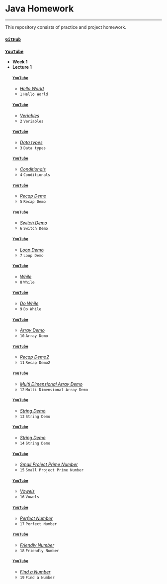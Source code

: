 # Java Homework
---
This repository consists of practice and project homework.

### [`GitHub`](https://github.com/huseyinidin/KodlamaioHomeWork)
### [`YouTube`](https://www.youtube.com/watch?v=a8Fe2qbnYDM&list=PLqG356ExoxZUGwbqoJEKSMnaxVJe4Uvf8&index=3)
 - **Week 1**
 - **Lecture 1**
	#### [`YouTube`](https://www.youtube.com/watch?v=dtP6yK50xIs&list=PLqG356ExoxZUGwbqoJEKSMnaxVJe4Uvf8&index=6)
	 - [*Hello World*](https://github.com/huseyinidin/KodlamaioHomeWork/tree/main/week1/helloWorld/src/helloWorld)
	 - `1` `Hello World`
	#### [`YouTube`](https://www.youtube.com/watch?v=LZqATw5PK2o&list=PLqG356ExoxZUGwbqoJEKSMnaxVJe4Uvf8&index=7)
	 - [*Veriables*](https://github.com/huseyinidin/KodlamaioHomeWork/tree/main/week1/veriables/src/veriables)
 	 - `2` `Veriables` 
	#### [`YouTube`](https://www.youtube.com/watch?v=McySkAILr6s&list=PLqG356ExoxZUGwbqoJEKSMnaxVJe4Uvf8&index=8)
	 - [*Data types*](https://github.com/huseyinidin/KodlamaioHomeWork/tree/main/week1/datatypes/src/datatypes)
	 - `3` `Data types`
	#### [`YouTube`](https://www.youtube.com/watch?v=jqRfNzwCsF8&list=PLqG356ExoxZUGwbqoJEKSMnaxVJe4Uvf8&index=9)
	 - [*Conditionals*](https://github.com/huseyinidin/KodlamaioHomeWork/tree/main/week1/conditionals/src/conditionals)
	  - `4` `Conditionals` 
	#### [`YouTube`](https://www.youtube.com/watch?v=Un3eBVe8lFY&list=PLqG356ExoxZUGwbqoJEKSMnaxVJe4Uvf8&index=10)
	 - [*Recap Demo*](https://github.com/huseyinidin/KodlamaioHomeWork/tree/main/week1/reCapDemo1/src/reCapDemo1)
	 - `5` `Recap Demo` 
	#### [`YouTube`](https://www.youtube.com/watch?v=eoWiaZ2lFgw&list=PLqG356ExoxZUGwbqoJEKSMnaxVJe4Uvf8&index=11)
	 - [*Switch Demo*](https://github.com/huseyinidin/KodlamaioHomeWork/tree/main/week1/switchDemo/src/switchDemo)
	 - `6` `Switch Demo` 
	#### [`YouTube`](https://www.youtube.com/watch?v=oXnUG0e8fVk&list=PLqG356ExoxZUGwbqoJEKSMnaxVJe4Uvf8&index=12)
	 - [*Loop Demo*](https://github.com/huseyinidin/KodlamaioHomeWork/tree/main/week1/loopDemo/src/loopDemo)
	 - `7` `Loop Demo` 
	#### [`YouTube`](https://www.youtube.com/watch?v=_2jRJPFaVN0&list=PLqG356ExoxZUGwbqoJEKSMnaxVJe4Uvf8&index=13)
	 - [*While*](https://github.com/huseyinidin/KodlamaioHomeWork/tree/main/week1/loopDemo/src/loopDemo)
	  - `8` `While` 
	#### [`YouTube`](https://www.youtube.com/watch?v=mtjAXipAo20&list=PLqG356ExoxZUGwbqoJEKSMnaxVJe4Uvf8&index=14)
	 - [*Do While*](https://github.com/huseyinidin/KodlamaioHomeWork/tree/main/week1/loopDemo/src/loopDemo)
	 - `9` `Do While`
	#### [`YouTube`](https://www.youtube.com/watch?v=AvtshUX9gHE&list=PLqG356ExoxZUGwbqoJEKSMnaxVJe4Uvf8&index=15)
	 - [*Array Demo*](https://github.com/huseyinidin/KodlamaioHomeWork/tree/main/week1/arraysDemo/src/arraysDemo)
	  - `10` `Array Demo` 
	#### [`YouTube`](https://www.youtube.com/watch?v=83_X17EZ4XI&list=PLqG356ExoxZUGwbqoJEKSMnaxVJe4Uvf8&index=16)
	 - [*Recap Demo2*](https://github.com/huseyinidin/KodlamaioHomeWork/tree/main/week1/reCapDemo2/src/reCapDemo2)
	 - `11` `Recap Demo2` 
	#### [`YouTube`](https://github.com/huseyinidin/KodlamaioHomeWork/tree/main/week1/multiDimensionalArrayDemo/src/multiDimensionalArrayDemo)
	 - [*Multi Dimensional Array Demo*](https://github.com/huseyinidin/KodlamaioHomeWork/tree/main/week1/switchDemo/src/switchDemo)
	 - `12` `Multi Dimensional Array Demo` 
	#### [`YouTube`](https://www.youtube.com/watch?v=_H8PoxHQibE&list=PLqG356ExoxZUGwbqoJEKSMnaxVJe4Uvf8&index=18)
	 - [*String Demo*](https://github.com/huseyinidin/KodlamaioHomeWork/tree/main/week1/stringDemo/src/stringDemo)
	 - `13` `String Demo` 
	#### [`YouTube`](https://www.youtube.com/watch?v=4ODOWQ1tZgM&list=PLqG356ExoxZUGwbqoJEKSMnaxVJe4Uvf8&index=19)
	 - [*String Demo*](https://github.com/huseyinidin/KodlamaioHomeWork/tree/main/week1/stringDemo/src/stringDemo)
	 - `14` `String Demo` 
	#### [`YouTube`](https://www.youtube.com/watch?v=3uU8WaTssVg&list=PLqG356ExoxZUGwbqoJEKSMnaxVJe4Uvf8&index=20)
	 - [*Small Project Prime Number*](https://github.com/huseyinidin/KodlamaioHomeWork/tree/main/week1/smallProjectPrimeNumber/src/smallProjectPrimeNumber)
	 - `15` `Small Project Prime Number`
	#### [`YouTube`](https://www.youtube.com/watch?v=urX1HV8MT7g&list=PLqG356ExoxZUGwbqoJEKSMnaxVJe4Uvf8&index=21)
	 - [*Vowels*](https://github.com/huseyinidin/KodlamaioHomeWork/tree/main/week1/vowels/src/vowels)
	 - `16` `Vowels` 
	#### [`YouTube`](https://www.youtube.com/watch?v=G1Vy3AYUg5Y&list=PLqG356ExoxZUGwbqoJEKSMnaxVJe4Uvf8&index=22)
	 - [*Perfect Number*](https://github.com/huseyinidin/KodlamaioHomeWork/tree/main/week1/loopDemo/src/loopDemo)
	 - `17` `Perfect Number`
	#### [`YouTube`](https://www.youtube.com/watch?v=35wQMuT-2Z0&list=PLqG356ExoxZUGwbqoJEKSMnaxVJe4Uvf8&index=23)
	 - [*Friendly Number*](https://github.com/huseyinidin/KodlamaioHomeWork/tree/main/week1/loopDemo/src/loopDemo)
	  - `18` `Friendly Number` 
	#### [`YouTube`](https://www.youtube.com/watch?v=MaJXZn3CqVA&list=PLqG356ExoxZUGwbqoJEKSMnaxVJe4Uvf8&index=24)
	 - [*Find a Number*](https://github.com/huseyinidin/KodlamaioHomeWork/tree/main/week1/loopDemo/src/loopDemo)
	 - `19` `Find a Number`